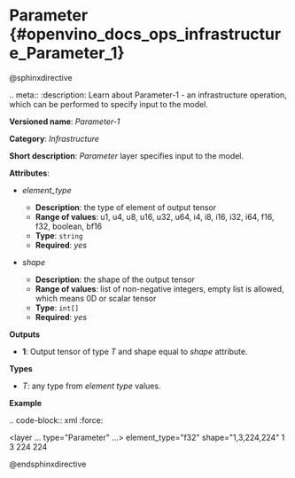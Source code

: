# Parameter  {#openvino_docs_ops_infrastructure_Parameter_1}

@sphinxdirective

.. meta::
  :description: Learn about Parameter-1 - an infrastructure operation, which 
                can be performed to specify input to the model.

**Versioned name**: *Parameter-1*

**Category**: *Infrastructure*

**Short description**: *Parameter* layer specifies input to the model.

**Attributes**:

* *element_type*

  * **Description**: the type of element of output tensor
  * **Range of values**: u1, u4, u8, u16, u32, u64, i4, i8, i16, i32, i64, f16, f32, boolean, bf16
  * **Type**: ``string``
  * **Required**: *yes*

* *shape*

  * **Description**: the shape of the output tensor
  * **Range of values**: list of non-negative integers, empty list is allowed, which means 0D or scalar tensor
  * **Type**: ``int[]``
  * **Required**: *yes*


**Outputs**

* **1**: Output tensor of type *T* and shape equal to *shape* attribute.

**Types**

* *T*: any type from *element type* values.

**Example**

.. code-block:: xml
   :force:

  <layer ... type="Parameter" ...>
      <data>element_type="f32" shape="1,3,224,224"</data>
      <output>
          <port id="0">
              <dim>1</dim>
              <dim>3</dim>
              <dim>224</dim>
              <dim>224</dim>
          </port>
      </output>
  </layer>

@endsphinxdirective

